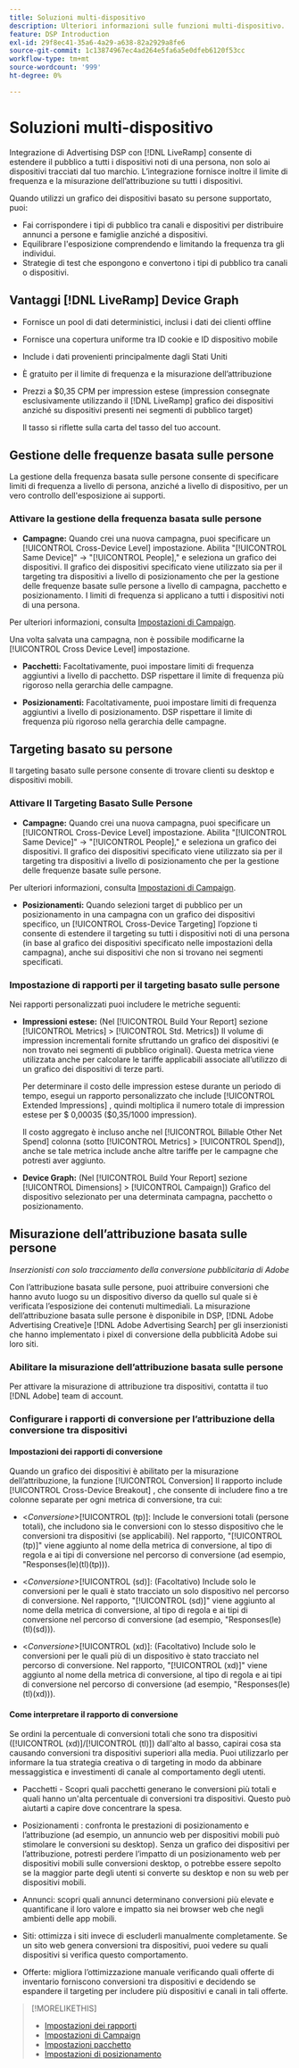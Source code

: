 ```yaml
---
title: Soluzioni multi-dispositivo
description: Ulteriori informazioni sulle funzioni multi-dispositivo.
feature: DSP Introduction
exl-id: 29f8ec41-35a6-4a29-a638-82a2929a8fe6
source-git-commit: 1c13874967ec4ad264e5fa6a5e0dfeb6120f53cc
workflow-type: tm+mt
source-wordcount: '999'
ht-degree: 0%

---
```


# Soluzioni multi-dispositivo

Integrazione di Advertising DSP con [!DNL LiveRamp] consente di estendere il pubblico a tutti i dispositivi noti di una persona, non solo ai dispositivi tracciati dal tuo marchio. L’integrazione fornisce inoltre il limite di frequenza e la misurazione dell’attribuzione su tutti i dispositivi.

Quando utilizzi un grafico dei dispositivi basato su persone supportato, puoi:

* Fai corrispondere i tipi di pubblico tra canali e dispositivi per distribuire annunci a persone e famiglie anziché a dispositivi.
* Equilibrare l&#39;esposizione comprendendo e limitando la frequenza tra gli individui.
* Strategie di test che espongono e convertono i tipi di pubblico tra canali o dispositivi.

## Vantaggi [!DNL LiveRamp] Device Graph

* Fornisce un pool di dati deterministici, inclusi i dati dei clienti offline

* Fornisce una copertura uniforme tra ID cookie e ID dispositivo mobile

* Include i dati provenienti principalmente dagli Stati Uniti

* È gratuito per il limite di frequenza e la misurazione dell’attribuzione

* Prezzi a $0,35 CPM per impression estese (impression consegnate esclusivamente utilizzando il [!DNL LiveRamp] grafico dei dispositivi anziché su dispositivi presenti nei segmenti di pubblico target)

   Il tasso si riflette sulla carta del tasso del tuo account.

## Gestione delle frequenze basata sulle persone

La gestione della frequenza basata sulle persone consente di specificare limiti di frequenza a livello di persona, anziché a livello di dispositivo, per un vero controllo dell&#39;esposizione ai supporti.

### Attivare la gestione della frequenza basata sulle persone

* **Campagne:** Quando crei una nuova campagna, puoi specificare un [!UICONTROL Cross-Device Level] impostazione. Abilita &quot;[!UICONTROL Same Device]&quot; -> &quot;[!UICONTROL People],&quot; e seleziona un grafico dei dispositivi. Il grafico dei dispositivi specificato viene utilizzato sia per il targeting tra dispositivi a livello di posizionamento che per la gestione delle frequenze basate sulle persone a livello di campagna, pacchetto e posizionamento. I limiti di frequenza si applicano a tutti i dispositivi noti di una persona.

Per ulteriori informazioni, consulta [Impostazioni di Campaign](/help/dsp/campaign-management/campaigns/campaign-settings.md).

Una volta salvata una campagna, non è possibile modificarne la [!UICONTROL Cross Device Level] impostazione.

* **Pacchetti:**  Facoltativamente, puoi impostare limiti di frequenza aggiuntivi a livello di pacchetto. DSP rispettare il limite di frequenza più rigoroso nella gerarchia delle campagne.

* **Posizionamenti:** Facoltativamente, puoi impostare limiti di frequenza aggiuntivi a livello di posizionamento. DSP rispettare il limite di frequenza più rigoroso nella gerarchia delle campagne.

## Targeting basato su persone

Il targeting basato sulle persone consente di trovare clienti su desktop e dispositivi mobili.

### Attivare Il Targeting Basato Sulle Persone

* **Campagne:** Quando crei una nuova campagna, puoi specificare un [!UICONTROL Cross-Device Level] impostazione. Abilita &quot;[!UICONTROL Same Device]&quot; -> &quot;[!UICONTROL People],&quot; e seleziona un grafico dei dispositivi. Il grafico dei dispositivi specificato viene utilizzato sia per il targeting tra dispositivi a livello di posizionamento che per la gestione delle frequenze basate sulle persone.

Per ulteriori informazioni, consulta [Impostazioni di Campaign](/help/dsp/campaign-management/campaigns/campaign-settings.md).

* **Posizionamenti:** Quando selezioni target di pubblico per un posizionamento in una campagna con un grafico dei dispositivi specifico, un [!UICONTROL Cross-Device Targeting] l’opzione ti consente di estendere il targeting su tutti i dispositivi noti di una persona (in base al grafico dei dispositivi specificato nelle impostazioni della campagna), anche sui dispositivi che non si trovano nei segmenti specificati.

### Impostazione di rapporti per il targeting basato sulle persone

Nei rapporti personalizzati puoi includere le metriche seguenti:

* **Impressioni estese:** (Nel [!UICONTROL Build Your Report] sezione [!UICONTROL Metrics] > [!UICONTROL Std. Metrics]) Il volume di impression incrementali fornite sfruttando un grafico dei dispositivi (e non trovato nei segmenti di pubblico originali). Questa metrica viene utilizzata anche per calcolare le tariffe applicabili associate all’utilizzo di un grafico dei dispositivi di terze parti.

   Per determinare il costo delle impression estese durante un periodo di tempo, esegui un rapporto personalizzato che include [!UICONTROL Extended Impressions] , quindi moltiplica il numero totale di impression estese per $ 0,00035 ($0,35/1000 impression).

   Il costo aggregato è incluso anche nel [!UICONTROL Billable Other Net Spend] colonna (sotto [!UICONTROL Metrics] > [!UICONTROL Spend]), anche se tale metrica include anche altre tariffe per le campagne che potresti aver aggiunto.

* **Device Graph:** (Nel [!UICONTROL Build Your Report] sezione [!UICONTROL Dimensions] > [!UICONTROL Campaign]) Grafico del dispositivo selezionato per una determinata campagna, pacchetto o posizionamento.

## Misurazione dell’attribuzione basata sulle persone

*Inserzionisti con solo tracciamento della conversione pubblicitaria di Adobe*

Con l’attribuzione basata sulle persone, puoi attribuire conversioni che hanno avuto luogo su un dispositivo diverso da quello sul quale si è verificata l’esposizione dei contenuti multimediali. La misurazione dell’attribuzione basata sulle persone è disponibile in DSP, [!DNL Adobe Advertising Creative]e [!DNL Adobe Advertising Search] per gli inserzionisti che hanno implementato i pixel di conversione della pubblicità Adobe sui loro siti.

### Abilitare la misurazione dell’attribuzione basata sulle persone

Per attivare la misurazione di attribuzione tra dispositivi, contatta il tuo [!DNL Adobe] team di account.

### Configurare i rapporti di conversione per l’attribuzione della conversione tra dispositivi

#### Impostazioni dei rapporti di conversione

Quando un grafico dei dispositivi è abilitato per la misurazione dell’attribuzione, la funzione [!UICONTROL Conversion] Il rapporto include [!UICONTROL Cross-Device Breakout] , che consente di includere fino a tre colonne separate per ogni metrica di conversione, tra cui:

* &lt;*Conversione*>[!UICONTROL (tp)]: Include le conversioni totali (persone totali), che includono sia le conversioni con lo stesso dispositivo che le conversioni tra dispositivi (se applicabili). Nel rapporto, &quot;[!UICONTROL (tp)]&quot; viene aggiunto al nome della metrica di conversione, al tipo di regola e ai tipi di conversione nel percorso di conversione (ad esempio, &quot;Responses(le)(tl)(tp))).

* &lt;*Conversione*>[!UICONTROL (sd)]: (Facoltativo) Include solo le conversioni per le quali è stato tracciato un solo dispositivo nel percorso di conversione. Nel rapporto, &quot;[!UICONTROL (sd)]&quot; viene aggiunto al nome della metrica di conversione, al tipo di regola e ai tipi di conversione nel percorso di conversione (ad esempio, &quot;Responses(le)(tl)(sd))).

* &lt;*Conversione*>[!UICONTROL (xd)]: (Facoltativo) Include solo le conversioni per le quali più di un dispositivo è stato tracciato nel percorso di conversione. Nel rapporto, &quot;[!UICONTROL (xd)]&quot; viene aggiunto al nome della metrica di conversione, al tipo di regola e ai tipi di conversione nel percorso di conversione (ad esempio, &quot;Responses(le)(tl)(xd))).

#### Come interpretare il rapporto di conversione

Se ordini la percentuale di conversioni totali che sono tra dispositivi ([!UICONTROL (xd)]/[!UICONTROL (tl)]) dall&#39;alto al basso, capirai cosa sta causando conversioni tra dispositivi superiori alla media. Puoi utilizzarlo per informare la tua strategia creativa o di targeting in modo da abbinare messaggistica e investimenti di canale al comportamento degli utenti.

* Pacchetti - Scopri quali pacchetti generano le conversioni più totali e quali hanno un&#39;alta percentuale di conversioni tra dispositivi. Questo può aiutarti a capire dove concentrare la spesa.

* Posizionamenti : confronta le prestazioni di posizionamento e l’attribuzione (ad esempio, un annuncio web per dispositivi mobili può stimolare le conversioni su desktop). Senza un grafico dei dispositivi per l’attribuzione, potresti perdere l’impatto di un posizionamento web per dispositivi mobili sulle conversioni desktop, o potrebbe essere sepolto se la maggior parte degli utenti si converte su desktop e non su web per dispositivi mobili.

* Annunci: scopri quali annunci determinano conversioni più elevate e quantificane il loro valore e impatto sia nei browser web che negli ambienti delle app mobili.

* Siti: ottimizza i siti invece di escluderli manualmente completamente. Se un sito web genera conversioni tra dispositivi, puoi vedere su quali dispositivi si verifica questo comportamento.

* Offerte: migliora l’ottimizzazione manuale verificando quali offerte di inventario forniscono conversioni tra dispositivi e decidendo se espandere il targeting per includere più dispositivi e canali in tali offerte.

>[!MORELIKETHIS]
>
>* [Impostazioni dei rapporti](/help/dsp/reports/report-settings.md)
>* [Impostazioni di Campaign](/help/dsp/campaign-management/campaigns/campaign-settings.md)
>* [Impostazioni pacchetto](/help/dsp/campaign-management/packages/package-settings.md)
>* [Impostazioni di posizionamento](/help/dsp/campaign-management/placements/placement-settings.md)

